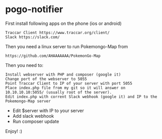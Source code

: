 # pogo-notifier

First install following apps on the phone (ios or android)

    Traccar Client https://www.traccar.org/client/
    Slack https://slack.com/

Then you need a linux server to run Pokemongo-Map from

    https://github.com/AHAAAAAAA/PokemonGo-Map

Then you need to:

    Install webserver with PHP and composer (google it)
    Change port of the webserver to 5055
    Point Traccar Client to IP of your server with port 5055
    Place index.php file from my git so it will answer on 10.10.10.10:5055/ (usually root of the server).
    Edit index.php with corrent Slack webhook (google it) and IP to the Pokemongo-Map server
* Edit $server with IP to your server
* Add slack webhook
* Run composer update

Enjoy! :)
